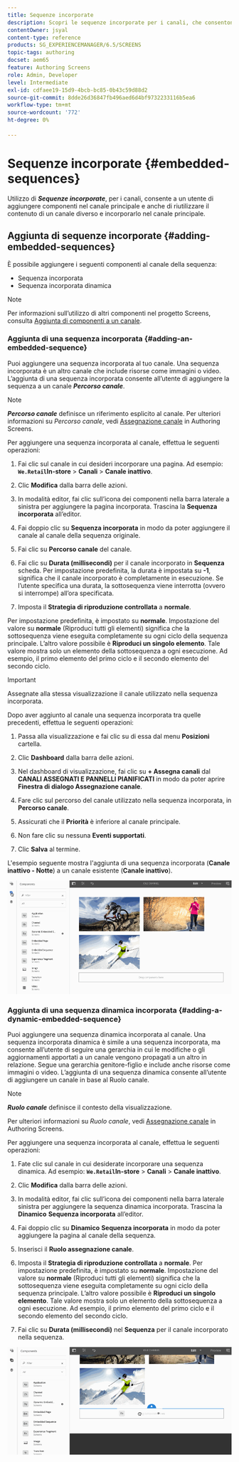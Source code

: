 ```yaml
---
title: Sequenze incorporate
description: Scopri le sequenze incorporate per i canali, che consentono di aggiungere componenti al canale principale. In alternativa, riutilizza il contenuto da un canale diverso e incorporalo nel canale principale.
contentOwner: jsyal
content-type: reference
products: SG_EXPERIENCEMANAGER/6.5/SCREENS
topic-tags: authoring
docset: aem65
feature: Authoring Screens
role: Admin, Developer
level: Intermediate
exl-id: cdfaee19-15d9-4bcb-bc85-0b43c59d88d2
source-git-commit: 8dde26d36847fb496aed6d4bf9732233116b5ea6
workflow-type: tm+mt
source-wordcount: '772'
ht-degree: 0%

---
```


# Sequenze incorporate {#embedded-sequences}

Utilizzo di ***Sequenze incorporate***, per i canali, consente a un utente di aggiungere componenti nel canale principale e anche di riutilizzare il contenuto di un canale diverso e incorporarlo nel canale principale.

## Aggiunta di sequenze incorporate {#adding-embedded-sequences}

È possibile aggiungere i seguenti componenti al canale della sequenza:

* Sequenza incorporata
* Sequenza incorporata dinamica

>[!NOTE]
>
>Per informazioni sull’utilizzo di altri componenti nel progetto Screens, consulta [Aggiunta di componenti a un canale](adding-components-to-a-channel.md).

### Aggiunta di una sequenza incorporata {#adding-an-embedded-sequence}

Puoi aggiungere una sequenza incorporata al tuo canale. Una sequenza incorporata è un altro canale che include risorse come immagini o video. L’aggiunta di una sequenza incorporata consente all’utente di aggiungere la sequenza a un canale ***Percorso canale***.

>[!NOTE]
>***Percorso canale*** definisce un riferimento esplicito al canale.
>Per ulteriori informazioni su *Percorso canale*, vedi [Assegnazione canale](channel-assignment.md) in Authoring Screens.

Per aggiungere una sequenza incorporata al canale, effettua le seguenti operazioni:

1. Fai clic sul canale in cui desideri incorporare una pagina. Ad esempio: **`We.Retail`In-store** > **Canali** > **Canale inattivo**.

1. Clic **Modifica** dalla barra delle azioni.
1. In modalità editor, fai clic sull’icona dei componenti nella barra laterale a sinistra per aggiungere la pagina incorporata. Trascina la **Sequenza incorporata** all’editor.
1. Fai doppio clic su **Sequenza incorporata** in modo da poter aggiungere il canale al canale della sequenza originale.
1. Fai clic su **Percorso canale** del canale.
1. Fai clic su **Durata (millisecondi)** per il canale incorporato in **Sequenza** scheda. Per impostazione predefinita, la durata è impostata su **-1**, significa che il canale incorporato è completamente in esecuzione. Se l’utente specifica una durata, la sottosequenza viene interrotta (ovvero si interrompe) all’ora specificata.

1. Imposta il **Strategia di riproduzione controllata** a **normale**.

Per impostazione predefinita, è impostato su **normale**. Impostazione del valore su **normale** (Riproduci tutti gli elementi) significa che la sottosequenza viene eseguita completamente su ogni ciclo della sequenza principale. L’altro valore possibile è **Riproduci un singolo elemento**. Tale valore mostra solo un elemento della sottosequenza a ogni esecuzione. Ad esempio, il primo elemento del primo ciclo e il secondo elemento del secondo ciclo.

>[!IMPORTANT]
>
>Assegnate alla stessa visualizzazione il canale utilizzato nella sequenza incorporata.
>
>Dopo aver aggiunto al canale una sequenza incorporata tra quelle precedenti, effettua le seguenti operazioni:
>
>1. Passa alla visualizzazione e fai clic su di essa dal menu **Posizioni** cartella.
>1. Clic **Dashboard** dalla barra delle azioni.
>1. Nel dashboard di visualizzazione, fai clic su **+ Assegna canali** dal **CANALI ASSEGNATI E PANNELLI PIANIFICATI** in modo da poter aprire **Finestra di dialogo Assegnazione canale**.
>
>1. Fare clic sul percorso del canale utilizzato nella sequenza incorporata, in **Percorso canale**.
>1. Assicurati che il **Priorità** è inferiore al canale principale.
>
>1. Non fare clic su nessuna **Eventi supportati**.
>1. Clic **Salva** al termine.
>

L&#39;esempio seguente mostra l&#39;aggiunta di una sequenza incorporata (**Canale inattivo - Notte**) a un canale esistente (**Canale inattivo**).

![nuovo2](assets/new2.gif)

### Aggiunta di una sequenza dinamica incorporata {#adding-a-dynamic-embedded-sequence}

Puoi aggiungere una sequenza dinamica incorporata al canale. Una sequenza incorporata dinamica è simile a una sequenza incorporata, ma consente all’utente di seguire una gerarchia in cui le modifiche o gli aggiornamenti apportati a un canale vengono propagati a un altro in relazione. Segue una gerarchia genitore-figlio e include anche risorse come immagini o video. L’aggiunta di una sequenza dinamica consente all’utente di aggiungere un canale in base al Ruolo canale.

>[!NOTE]
>
>***Ruolo canale*** definisce il contesto della visualizzazione.
>
>Per ulteriori informazioni su *Ruolo canale*, vedi [Assegnazione canale](channel-assignment.md) in Authoring Screens.

Per aggiungere una sequenza incorporata al canale, effettua le seguenti operazioni:

1. Fate clic sul canale in cui desiderate incorporare una sequenza dinamica. Ad esempio: **`We.Retail`In-store** > **Canali** > **Canale inattivo**.

1. Clic **Modifica** dalla barra delle azioni.
1. In modalità editor, fai clic sull’icona dei componenti nella barra laterale sinistra per aggiungere la sequenza dinamica incorporata. Trascina la **Dinamico** **Sequenza incorporata** all’editor.

1. Fai doppio clic su **Dinamico** **Sequenza incorporata** in modo da poter aggiungere la pagina al canale della sequenza.

1. Inserisci il **Ruolo assegnazione canale**.
1. Imposta il **Strategia di riproduzione controllata** a **normale**. Per impostazione predefinita, è impostato su **normale**. Impostazione del valore su **normale** (Riproduci tutti gli elementi) significa che la sottosequenza viene eseguita completamente su ogni ciclo della sequenza principale. L’altro valore possibile è **Riproduci un singolo elemento**. Tale valore mostra solo un elemento della sottosequenza a ogni esecuzione. Ad esempio, il primo elemento del primo ciclo e il secondo elemento del secondo ciclo.

1. Fai clic su **Durata (millisecondi)** nel **Sequenza** per il canale incorporato nella sequenza.

![più recente](assets/latest.gif)
